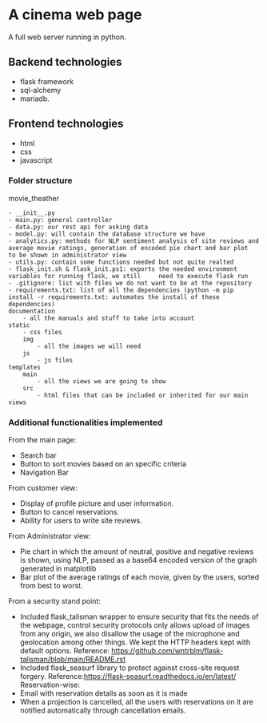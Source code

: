 # A cinema web page


A full web server running in python.

## Backend technologies
 - flask framework
 - sql-alchemy
 - mariadb.

## Frontend technologies
 - html
 - css
 - javascript
 
### Folder structure

movie_theather

    - __init__.py
    - main.py: general controller
    - data.py: our rest api for asking data 
    - model.py: will contain the database structure we have
    - analytics.py: methods for NLP sentiment analysis of site reviews and average movie ratings, generation of encoded pie chart and bar plot
    to be shown in administrator view
    - utils.py: contain some functions needed but not quite realted
    - flask_init.sh & flask_init.ps1: exports the needed environment variables for running flask, we still     need to execute flask run
    - .gitignore: list with files we do not want to be at the repository
    - requirements.txt: list of all the dependencies (python -m pip install -r requirements.txt: automates the install of these dependencies)
    documentation
        - all the manuals and stuff to take into account
    static
        - css files
        img
            - all the images we will need
        js
            - js files
    templates
        main
            - all the views we are going to show
        src
            - html files that can be included or inherited for our main views


### Additional functionalities implemented
From the main page:
 - Search bar
 - Button to sort movies based on an specific criteria
 - Navigation Bar

From customer view:
 - Display of profile picture and user information.
 - Button to cancel reservations. 
 - Ability for users to write site reviews.

From Administrator view:
 - Pie chart in which the amount of neutral, positive and negative reviews is shown, using NLP, passed as a base64 encoded version of the graph generated in matplotlib
 - Bar plot of the average ratings of each movie, given by the users, sorted from best to worst.

From a security stand point:
 - Included flask_talisman wrapper to ensure security that fits the needs of the webpage, control security protocols only allows upload of images from any origin, we also disallow the usage of the microphone and geolocation among other things. We kept the HTTP  headers kept with default options. Reference: https://github.com/wntrblm/flask-talisman/blob/main/README.rst
 - Included flask_seasurf library to protect against cross-site request forgery. Reference:https://flask-seasurf.readthedocs.io/en/latest/
Reservation-wise:
 - Email with reservation details as soon as it is made
 - When a projection is cancelled, all the users with reservations on it are notified automatically through cancellation emails.


